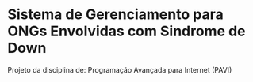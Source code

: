 # Sistema de Gerenciamento para ONGs Envolvidas com Sindrome de Down

Projeto da disciplina de: Programação Avançada para Internet (PAVI)

